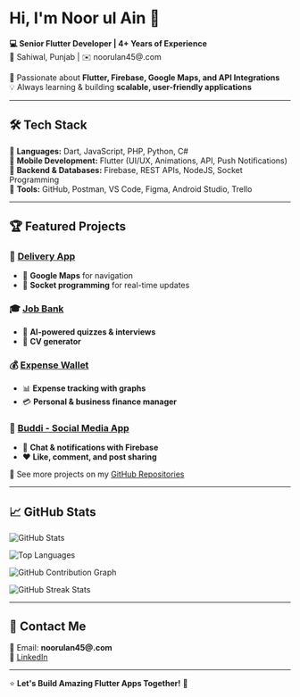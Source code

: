 # Hi, I'm Noor ul Ain 👋

**💻 Senior Flutter Developer | 4+ Years of Experience**  
📍 Sahiwal, Punjab | ✉️ noorulan45@.com  

🚀 Passionate about **Flutter, Firebase, Google Maps, and API Integrations**  
💡 Always learning & building **scalable, user-friendly applications**  

---

## 🛠️ Tech Stack

🔹 **Languages:** Dart, JavaScript, PHP, Python, C#  
🔹 **Mobile Development:** Flutter (UI/UX, Animations, API, Push Notifications)  
🔹 **Backend & Databases:** Firebase, REST APIs, NodeJS, Socket Programming  
🔹 **Tools:** GitHub, Postman, VS Code, Figma, Android Studio, Trello  

---

## 🏆 Featured Projects

### 🚀 [Delivery App](https://github.com/Noor45/Delivery-app)
- 📍 **Google Maps** for navigation  
- 🔄 **Socket programming** for real-time updates  

### 🎓 [Job Bank](https://github.com/Noor45/Job-Bank)
- 🤖 **AI-powered quizzes & interviews**  
- 📑 **CV generator**  

### 💰 [Expense Wallet](https://github.com/Noor45/Expense-Wallet)
- 📊 **Expense tracking with graphs**  
- 💳 **Personal & business finance manager**  

### 📢 [Buddi - Social Media App](https://github.com/Noor45/Buddi)
- 📩 **Chat & notifications with Firebase**  
- ❤️ **Like, comment, and post sharing**  

🔗 See more projects on my [GitHub Repositories](https://github.com/Noor45?tab=repositories)  

---

## 📈 GitHub Stats  

![GitHub Stats](https://github-readme-stats.vercel.app/api?username=Noor45&show_icons=true&include_all_commits=true&theme=radical)

![Top Languages](https://github-readme-stats.vercel.app/api/top-langs/?username=Noor45&layout=compact&theme=radical)

![GitHub Contribution Graph](https://activity-graph.herokuapp.com/graph?username=Noor45&theme=radical)

![GitHub Streak Stats](https://streak-stats.demolab.com?user=Noor45&theme=radical)

---

## 📩 Contact Me  

📧 Email: **noorulan45@.com**  
🔗 [LinkedIn](https://linkedin.com/in/noor-ul-ain-7960001b8)  

---

⭐ **Let's Build Amazing Flutter Apps Together!** 🚀
